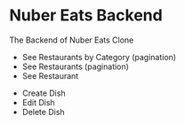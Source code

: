 # Nuber Eats Backend

The Backend of Nuber Eats Clone

- See Restaurants by Category (pagination)
- See Restaurants (pagination)
- See Restaurant

* Create Dish
* Edit Dish
* Delete Dish
